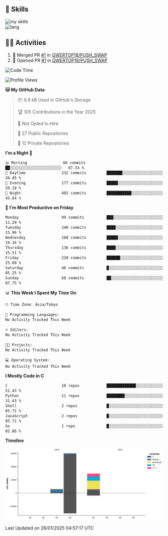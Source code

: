 
<!-- <div align="right">
  <img src="https://komarev.com/ghpvc/?username=QWERTOP18" />
</div>
 -->



<!-- https://arc.net/l/quote/zizyykfh -->
## 🌱 Skills
<img alt="my skills" src="https://skillicons.dev/icons?theme=dark&perline=7&i=python,c,go,js,bash" />
<br>
<div align="left"> 
  <!-- <img alt="stats" height="170px" src="https://github-readme-stats.vercel.app/api?username=QWERTOP18&theme=vue-dark&layout=compact" /> -->
  <img alt="lang" height="170px" src="https://github-readme-stats.vercel.app/api/top-langs/?username=QWERTOP18&theme=vue-dark&layout=compact" />
</div>


<!-- ライトモート：theme=light, ダークモート：theme=vue-dark  -->
## 🏃‍♀️ Activities

<!-- actions tab から Update README -->

<!-- https://github.com/jamesgeorge007/github-activity-readme?tab=readme-ov-file -->

<!--START_SECTION:activity-->
1. 🎉 Merged PR [#1](https://github.com/QWERTOP18/PUSH_SWAP/pull/1) in [QWERTOP18/PUSH_SWAP](https://github.com/QWERTOP18/PUSH_SWAP)
2. 💪 Opened PR [#1](https://github.com/QWERTOP18/PUSH_SWAP/pull/1) in [QWERTOP18/PUSH_SWAP](https://github.com/QWERTOP18/PUSH_SWAP)
<!--END_SECTION:activity-->

<!--START_SECTION:waka-->
![Code Time](http://img.shields.io/badge/Code%20Time-0%20secs-blue)

![Profile Views](http://img.shields.io/badge/Profile%20Views-66-blue)

**🐱 My GitHub Data** 

> 📦 6.9 kB Used in GitHub's Storage 
 > 
> 🏆 105 Contributions in the Year 2025
 > 
> 🚫 Not Opted to Hire
 > 
> 📜 27 Public Repositories 
 > 
> 🔑 12 Private Repositories 
 > 
**I'm a Night 🦉** 

```text
🌞 Morning                66 commits          ██░░░░░░░░░░░░░░░░░░░░░░░   07.53 % 
🌆 Daytime                232 commits         ███████░░░░░░░░░░░░░░░░░░   26.45 % 
🌃 Evening                177 commits         █████░░░░░░░░░░░░░░░░░░░░   20.18 % 
🌙 Night                  402 commits         ███████████░░░░░░░░░░░░░░   45.84 % 
```
📅 **I'm Most Productive on Friday** 

```text
Monday                   99 commits          ███░░░░░░░░░░░░░░░░░░░░░░   11.29 % 
Tuesday                  140 commits         ████░░░░░░░░░░░░░░░░░░░░░   15.96 % 
Wednesday                168 commits         █████░░░░░░░░░░░░░░░░░░░░   19.16 % 
Thursday                 136 commits         ████░░░░░░░░░░░░░░░░░░░░░   15.51 % 
Friday                   220 commits         ██████░░░░░░░░░░░░░░░░░░░   25.09 % 
Saturday                 46 commits          █░░░░░░░░░░░░░░░░░░░░░░░░   05.25 % 
Sunday                   68 commits          ██░░░░░░░░░░░░░░░░░░░░░░░   07.75 % 
```


📊 **This Week I Spent My Time On** 

```text
🕑︎ Time Zone: Asia/Tokyo

💬 Programming Languages: 
No Activity Tracked This Week

🔥 Editors: 
No Activity Tracked This Week

🐱‍💻 Projects: 
No Activity Tracked This Week

💻 Operating System: 
No Activity Tracked This Week
```

**I Mostly Code in C** 

```text
C                        18 repos            █████████████░░░░░░░░░░░░   51.43 % 
Python                   11 repos            ████████░░░░░░░░░░░░░░░░░   31.43 % 
Shell                    2 repos             █░░░░░░░░░░░░░░░░░░░░░░░░   05.71 % 
JavaScript               2 repos             █░░░░░░░░░░░░░░░░░░░░░░░░   05.71 % 
Go                       1 repo              █░░░░░░░░░░░░░░░░░░░░░░░░   02.86 % 
```



**Timeline**

![Lines of Code chart](https://raw.githubusercontent.com/QWERTOP18/QWERTOP18/main/assets/bar_graph.png)


 Last Updated on 28/01/2025 04:57:17 UTC
<!--END_SECTION:waka-->